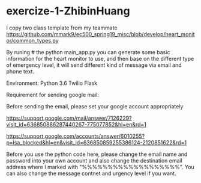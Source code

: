 # exercize-1-ZhibinHuang



I copy two class template from my teammate https://github.com/mmark9/ec500_spring19_misc/blob/develop/heart_monitor/common_types.py

By runing # the python main_app.py
you can generate some basic information for the heart monitor to use, and then base on the different type of emergency level, it will send different kind of message via email and phone text.


Environment: 
Python 3.6
Twilio
Flask


Requirement for sending google mail:

Before sending the email, please set your google account appropriately

https://support.google.com/mail/answer/7126229?visit_id=636850886287440267-775077852&hl=en&rd=1

https://support.google.com/accounts/answer/6010255?p=lsa_blocked&hl=en&visit_id=636850859255386124-2120851622&rd=1

Before you use the python code here, please change the email name and password into your own account and also change the destination email address where I marked with "%%%%%%%%%%%%%%%%%%%". You can also change the message contnet and urgency level if you want.

